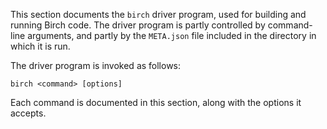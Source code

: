 This section documents the `birch` driver program, used for building and running Birch code. The driver program is partly controlled by command-line arguments, and partly by the `META.json` file included in the directory in which it is run.

The driver program is invoked as follows:

    birch <command> [options]

Each command is documented in this section, along with the options it accepts.
